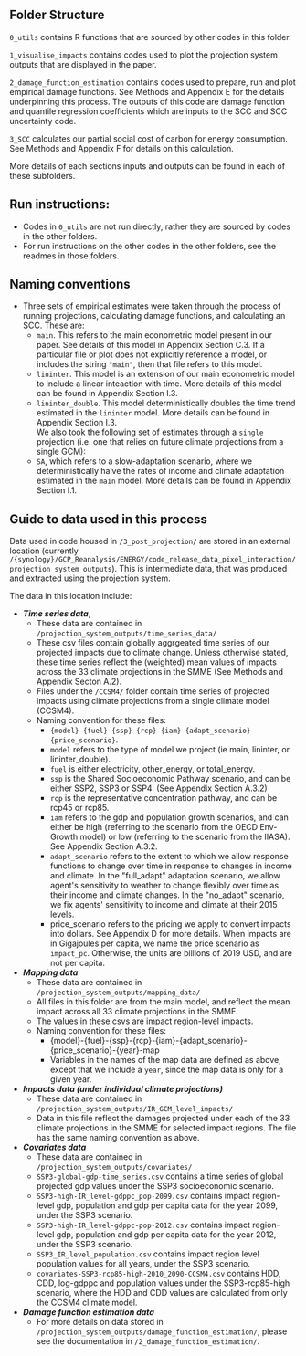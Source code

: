 ## Folder Structure

`0_utils` contains R functions that are sourced by other codes in this folder. 

`1_visualise_impacts` contains codes used to plot the projection system outputs that are displayed in the paper. 

`2_damage_function_estimation` contains codes used to prepare, run and plot empirical damage functions. See Methods and Appendix E for the details underpinning this process. The outputs of this code are damage function and quantile regression coefficients which are inputs to the SCC and SCC uncertainty code. 

`3_SCC` calculates our partial social cost of carbon for energy consumption. See Methods and Appendix F for details on this calculation. 

More details of each sections inputs and outputs can be found in each of these subfolders. 

## Run instructions: 
* Codes in `0_utils` are not run directly, rather they are sourced by codes in the other folders. 
* For run instructions on the other codes in the other folders, see the readmes in those folders. 

## Naming conventions
- Three sets of empirical estimates were taken through the process of running projections, calculating damage functions, and calculating an SCC. These are: 
  - `main`. This refers to the main econometric model present in our paper. See details of this model in Appendix Section C.3. If a particular file or plot does not explicitly reference a model, or includes the string `"main"`, then that file refers to this model. 
  - `lininter`. This model is an extension of our main econometric model to include a linear inteaction with time. More details of this model can be found in Appendix Section I.3. 
  - `lininter_double`. This model deterministically doubles the time trend estimated in the `lininter` model. More details can be found in Appendix Section I.3.  
  We also took the following set of estimates through a `single` projection (i.e. one that relies on future climate projections from a single GCM): 
  - `SA`, which refers to a slow-adaptation scenario, where we deterministically halve the rates of income and climate adaptation estimated in the `main` model. More details can be found in Appendix Section I.1.

## Guide to data used in this process

Data used in code housed in `/3_post_projection/` are stored in an external location (currently `/{synology}/GCP_Reanalysis/ENERGY/code_release_data_pixel_interaction/projection_system_outputs`). This is intermediate data, that was produced and extracted using the projection system.

The data in this location include: 
- ***Time series data***, 
  - These data are contained in `/projection_system_outputs/time_series_data/`
  - These csv files contain globally aggrgeated time series of our projected impacts due to climate change. Unless otherwise stated, these time series reflect the (weighted) mean values of impacts across the 33 climate projections in the SMME (See Methods and Appendix Secton A.2).  
  - Files under the `/CCSM4/` folder contain time series of projected impacts using climate projections from a single climate model (CCSM4). 
  - Naming convention for these files: 
    - `{model}-{fuel}-{ssp}-{rcp}-{iam}-{adapt_scenario}-{price_scenario}`.
    - `model` refers to the type of model we project (ie main, lininter, or lininter_double). 
    - `fuel` is either electricity, other_energy, or total_energy. 
    - `ssp` is the Shared Socioeconomic Pathway scenario, and can be either SSP2, SSP3 or SSP4. (See Appendix Section A.3.2)
    - `rcp` is the representative concentration pathway, and can be rcp45 or rcp85.
    - `iam` refers to the gdp and population growth scenarios, and can either be high (referring to the scenario from the OECD Env-Growth model) or low (referring to the scenario from the IIASA). See Appendix Section A.3.2.
    - `adapt_scenario` refers to the extent to which we allow response functions to change over time in response to changes in income and climate. In the "full_adapt" adaptation scenario, we allow agent's sensitivity to weather to change flexibly over time as their income and climate changes. In the "no_adapt" scenario, we fix agents' sensitivity to income and climate at their 2015 levels. 
    - price_scenario refers to the pricing we apply to convert impacts into dollars. See Appendix D for more details. When impacts are in Gigajoules per capita, we name the price scenario as `impact_pc`. Otherwise, the units are billions of 2019 USD, and are not per capita. 
- ***Mapping data***
  - These data are contained in  `/projection_system_outputs/mapping_data/`
  - All files in this folder are from the main model, and reflect the mean impact across all 33 climate projections in the SMME.
  - The values in these csvs are impact region-level impacts.
  - Naming convention for these files: 
    - {model}-{fuel}-{ssp}-{rcp}-{iam}-{adapt_scenario}-{price_scenario}-{year}-map
    - Variables in the names of the map data are defined as above, except that we include a `year`, since the map data is only for a given year. 
- ***Impacts data (under individual climate projections)***
  - These data are contained in  `/projection_system_outputs/IR_GCM_level_impacts/`
  - Data in this file reflect the damages projected under each of the 33 climate projections in the SMME for selected impact regions. The file has the same naming convention as above.
- ***Covariates data***
  - These data are contained in  `/projection_system_outputs/covariates/`
  - `SSP3-global-gdp-time_series.csv` contains a time series of global projected gdp values under the SSP3 socioeconomic scenario. 
  - `SSP3-high-IR_level-gdppc_pop-2099.csv` contains impact region-level gdp, population and gdp per capita data for the year 2099, under the SSP3 scenario. 
  - `SSP3-high-IR_level-gdppc-pop-2012.csv` contains impact region-level gdp, population and gdp per capita data for the year 2012, under the SSP3 scenario. 
  - `SSP3_IR_level_population.csv` contains impact region level population values for all years, under the SSP3 scenario.
  - `covariates-SSP3-rcp85-high-2010_2090-CCSM4.csv` contains HDD, CDD, log-gdppc and population values under the SSP3-rcp85-high scenario, where the HDD and CDD values are calculated from only the CCSM4 climate model. 
- ***Damage function estimation data***
  - For more details on data stored in `/projection_system_outputs/damage_function_estimation/`, please see the documentation in  `/2_damage_function_estimation/`. 


    
